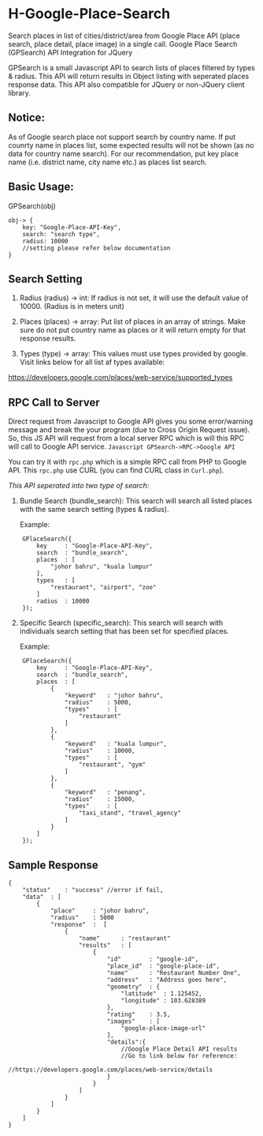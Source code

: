 # H-Google-Place-Search
Search places in list of cities/district/area from Google Place API (place search, place detail, place image) in a single call.
Google Place Search (GPSearch) API Integration for JQuery

GPSearch is a small Javascript API to search lists of places filtered 
by types & radius. This API will return results in Object listing with
seperated places response data. This API also compatible for JQuery or
non-JQuery client library. 

## Notice:
As of Google search place not support search by country name. If put
counrty name in places list, some expected results will not be shown
(as no data for country name search). For our recommendation, put key
place name (i.e. district name, city name etc.) as places list search.

## Basic Usage:
GPSearch(obj)
```
obj-> {
	key: "Google-Place-API-Key",
	search: "search type",
	radius: 10000
	//setting please refer below documentation
}
```

## Search Setting
1. Radius (radius) -> int:
  If radius is not set, it will use the default value of 10000.
  (Radius is in meters unit)

2. Places (places) -> array:
  Put list of places in an array of strings. Make sure do not
  put country name as places or it will return empty for that 
  response results.

3. Types (type) -> array:
  This values must use types provided by google. Visit links
  below for all list af types available:

  https://developers.google.com/places/web-service/supported_types
		
## RPC Call to Server
Direct request from Javascript to Google API gives you some error/warning message and break the your program (due to Cross Origin Request issue). So, this JS API will request from a local server RPC which is will this RPC will call to Google API service.
`Javascript GPSearch->RPC->Google API`

You can try it with `rpc.php` which is a simple RPC call from PHP to Google API. This `rpc.php` use CURL (you can find CURL class in `Curl.php`).


*This API seperated into two type of search:*

1. Bundle Search (bundle_search):
	This search will search all listed places with the same search 
	setting (types & radius).
	
	Example:
```
	GPlaceSearch({
		key		: "Google-Place-API-Key",
		search	: "bundle_search",
		places	: [
			"johor bahru", "kuala lumpur"
		],
		types	: [
			"restaurant", "airport", "zoo"
		]
		radius	: 10000
	});
```
	
2. Specific Search (specific_search):
	This search will search with individuals search setting that has been
	set for specified places.
	
	Example:
```
	GPlaceSearch({
		key		: "Google-Place-API-Key",
		search	: "bundle_search",
		places	: [
			{
				"keyword"	: "johor bahru",
				"radius"	: 5000,
				"types"		: [
					"restaurant"
				]
			},
			{
				"keyword"	: "kuala lumpur",
				"radius"	: 10000,
				"types"		: [
					"restaurant", "gym"
				]
			},
			{
				"keyword"	: "penang",
				"radius"	: 15000,
				"types"		: [
					"taxi_stand", "travel_agency"
				]
			}
		]
	});
```

## Sample Response
```
{
	"status"	: "success" //error if fail,
	"data"	: [
		{
			"place"		: "johor bahru",
			"radius"	: 5000
			"response"	:  [
				{
					"name"		: "restaurant"
					"results"	: [
						{
							"id"		: "google-id",
							"place_id"	: "google-place-id",
							"name"		: "Restaurant Number One",
							"address"	: "Address goes here",
							"geometry"	: {
								"latitude"	: 1.125452,
								"longitude"	: 103.628389
							},
							"rating"	: 3.5,
							"images"	: [
								"google-place-image-url"
							],
							"details":{
								//Google Place Detail API results
								//Go to link below for reference:
								//https://developers.google.com/places/web-service/details
							}
						}
					]
				}
			]
		}
	]
}
```
